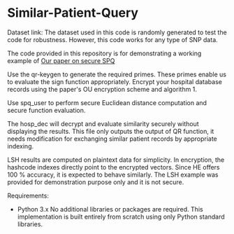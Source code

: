 # Similar-Patient-Query
Dataset link: The dataset used in this code is randomly generated to test the code for robustness. However, this code works for any type of SNP data. 

The code provided in this repository is for demonstrating a working example of [Our paper on secure SPQ](https://doi.org/10.1016/j.jisa.2024.103861)

Use the qr-keygen to generate the required primes. These primes enable us to evaluate the sign function appropriately. Encrypt your hospital database records using the paper's OU encryption scheme and algorithm 1. 

Use spq_user to perform secure Euclidean distance computation and secure function evaluation. 

The hosp_dec will decrypt and evaluate similarity securely without displaying the results. This file only outputs the output of QR function, it needs modification for exchanging similar patient records by appropriate indexing. 

LSH results are computed on plaintext data for simplicity. In encryption, the hashcode indexes directly point to the encrypted vectors. Since HE offers 100 % accuracy, it is expected to behave similarly. The LSH example was provided for demonstration purpose only and it is not secure. 

Requirements:
- Python 3.x 
No additional libraries or packages are required. This implementation is built entirely from scratch using only Python standard libraries.



